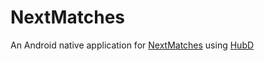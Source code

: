 # NextMatches

An Android native application for [NextMatches](https://github.com/pagetronic/NextMatches) using [HubD](https://github.com/pagetronic/HubD)
